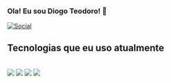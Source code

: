 ### Ola! Eu sou Diogo Teodoro! 🙂
[![Social](https://img.shields.io/badge/LinkedIn-0077B5?style=for-the-badge&logo=linkedin&logoColor=white)](https://www.linkedin.com/in/diogo-teodoro-39a215242/)

## Tecnologias que eu uso atualmente

<div style="display: inline_block"><br/>
<img align="center" alt"html5" src="https://img.shields.io/badge/HTML5-E34F26?style=for-the-badge&logo=html5&logoColor=white"/>
  <img align="center" alt"html5" src="https://img.shields.io/badge/HTML5-E34F26?style=for-the-badge&logo=html5&logoColor=white"/>
  <img align="center" alt"html5" src="https://img.shields.io/badge/HTML5-E34F26?style=for-the-badge&logo=html5&logoColor=white"/>
  <img align="center" alt"html5" src="https://img.shields.io/badge/HTML5-E34F26?style=for-the-badge&logo=html5&logoColor=white"/>
</div>
